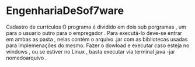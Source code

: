 # EngenhariaDeSof7ware
Cadastro de currículos
O programa é dividido em dois sub porgramas , um para o usuario outro para o empregador .
Para executá-lo deve-se entrar em ambas as pasta , nelas contém o arquivo .jar com as bibliotecas usadas para implemenações do mesmo. Fazer o dowload e executar caso esteja no windows , ou se estiver no Linux , basta  executar via terminal java -jar nomedoarquivo .
